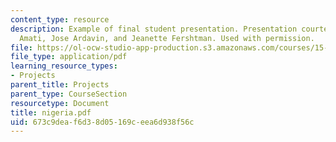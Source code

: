 ```yaml
---
content_type: resource
description: Example of final student presentation. Presentation courtesy of Michael
  Amati, Jose Ardavin, and Jeanette Fershtman. Used with permission.
file: https://ol-ocw-studio-app-production.s3.amazonaws.com/courses/15-875-applications-of-system-dynamics-spring-2004/673c9deaf6d38d05169ceea6d938f56c_nigeria.pdf
file_type: application/pdf
learning_resource_types:
- Projects
parent_title: Projects
parent_type: CourseSection
resourcetype: Document
title: nigeria.pdf
uid: 673c9dea-f6d3-8d05-169c-eea6d938f56c
---
```

